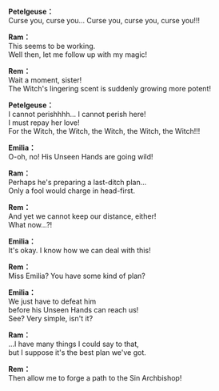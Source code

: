 # 

  
**Petelgeuse：**  
Curse you, curse you... Curse you, curse you, curse you!!!  
  
**Ram：**  
This seems to be working.  
Well then, let me follow up with my magic!  
  
**Rem：**  
Wait a moment, sister!  
The Witch's lingering scent is suddenly growing more potent!  
  
**Petelgeuse：**  
I cannot perishhhh... I cannot perish here!  
I must repay her love!  
For the Witch, the Witch, the Witch, the Witch, the Witch!!!  
  
**Emilia：**  
O-oh, no! His Unseen Hands are going wild!  
  
**Ram：**  
Perhaps he's preparing a last-ditch plan...  
Only a fool would charge in head-first.  
  
**Rem：**  
And yet we cannot keep our distance, either!  
What now...?!  
  
**Emilia：**  
It's okay. I know how we can deal with this!  
  
**Rem：**  
Miss Emilia? You have some kind of plan?  
  
**Emilia：**  
We just have to defeat him  
before his Unseen Hands can reach us!  
See? Very simple, isn't it?  
  
**Ram：**  
...I have many things I could say to that,  
but I suppose it's the best plan we've got.  
  
**Rem：**  
Then allow me to forge a path to the Sin Archbishop!  
